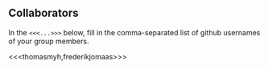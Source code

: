 ## Collaborators

In the `<<<...>>>` below, fill in the comma-separated list of github usernames of your group members.

<<<thomasmyh,frederikjomaas>>>
